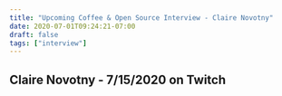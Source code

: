 ```yaml
---
title: "Upcoming Coffee & Open Source Interview - Claire Novotny"
date: 2020-07-01T09:24:21-07:00
draft: false
tags: ["interview"]
---
```


## Claire Novotny - 7/15/2020 on Twitch

<br /><br /><br /><br />
<br /><br /><br /><br /><br /><br /><br /><br />